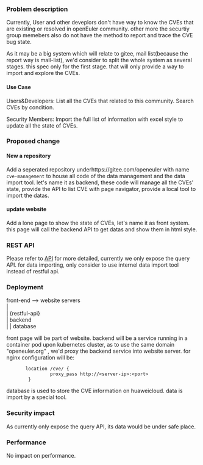 ### Problem description

Currently, User and other deveplors don't have way to know the CVEs that are existing or resolved in openEuler community. other more the securtiy group memebers also do not have the method to report and trace the CVE bug state.

As it may be a big system which will relate to gitee, mail list(because the report way is mail-list), we'd consider to split the whole system as several stages. this spec only for the first stage. that will only provide a way to import and explore the CVEs.

#### Use Case

Users&Developers: List all the CVEs that related to this community. Search CVEs by condition.

Security Members: Import the full list of information with excel style to update all the state of CVEs.

### Proposed change

#### New a repository

Add a seperated repository underhttps://gitee.com/openeuler with name `cve-management` to house all code of the data management and the data import tool. let's name it as backend, these code will manage all the CVEs' state, provide the API to list CVE with page navigator, provide a local tool to import the datas.

#### update website

Add a lone page to show the state of CVEs, let's name it as front system.  this page will call the backend API to get datas and show them in html style.

### REST API
Please refer to [API](./cve-api.yaml) for more detailed, currently we only expose the query API.  for data importing, only consider to use internel data import tool instead of restful api.

### Deployment

front-end --> website servers  
        |     
        |    {restful-api}     
        | 
backend     
        |
        |
database

front page will be part of website. backend will be a service running in a container pod upon kubernetes cluster, as to use the  same domain "openeuler.org" , we'd proxy the backend service into website server. for nginx configuration will be:

```
       location /cve/ {
                proxy_pass http://<server-ip>:<port>
        }
```

database is used to store the CVE information on huaweicloud. data is import by a special tool.

### Security impact

As currently only expose the query API, its data would be under safe place. 

### Performance

No impact on performance.
